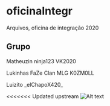 # oficinaIntegr
Arquivos, oficina de integração 2020 

## Grupo
<p>Matheuzin ninja123 VK2020</p>
<p>Lukinhas FaZe Clan MLG K0ZM0LL</p>
<p>Luizito _elChapoX420_</p>

<<<<<<< Updated upstream
![Alt text](https://imgur.com/WLR0QL2)
